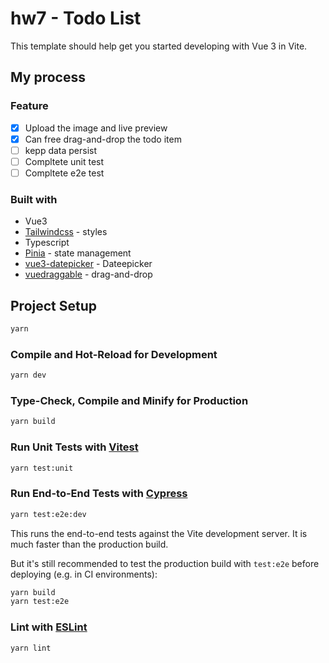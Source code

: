 # hw7 - Todo List

This template should help get you started developing with Vue 3 in Vite.

## My process

### Feature

- [x] Upload the image and live preview
- [x] Can free drag-and-drop the todo item
- [ ] kepp data persist
- [ ] Compltete unit test
- [ ] Compltete e2e test

### Built with

- Vue3
- [Tailwindcss](https://tailwindcss.com/) - styles
- Typescript
- [Pinia](https://pinia.vuejs.org/) - state management
- [vue3-datepicker](https://github.com/icehaunter/vue3-datepicker) - Dateepicker
- [vuedraggable](https://github.com/SortableJS/vue.draggable.next) - drag-and-drop

## Project Setup

```sh
yarn
```

### Compile and Hot-Reload for Development

```sh
yarn dev
```

### Type-Check, Compile and Minify for Production

```sh
yarn build
```

### Run Unit Tests with [Vitest](https://vitest.dev/)

```sh
yarn test:unit
```

### Run End-to-End Tests with [Cypress](https://www.cypress.io/)

```sh
yarn test:e2e:dev
```

This runs the end-to-end tests against the Vite development server.
It is much faster than the production build.

But it's still recommended to test the production build with `test:e2e` before deploying (e.g. in CI environments):

```sh
yarn build
yarn test:e2e
```

### Lint with [ESLint](https://eslint.org/)

```sh
yarn lint
```

